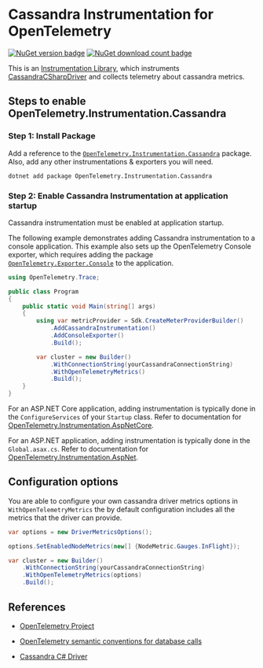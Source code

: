 # Cassandra Instrumentation for OpenTelemetry

[![NuGet version badge](https://img.shields.io/nuget/v/OpenTelemetry.Instrumentation.Cassandra)](https://www.nuget.org/packages/OpenTelemetry.Instrumentation.Cassandra)
[![NuGet download count badge](https://img.shields.io/nuget/dt/OpenTelemetry.Instrumentation.Cassandra)](https://www.nuget.org/packages/OpenTelemetry.Instrumentation.Cassandra)

This is an
[Instrumentation Library](https://github.com/open-telemetry/opentelemetry-specification/blob/main/specification/glossary.md#instrumentation-library),
which instruments [CassandraCSharpDriver](https://github.com/datastax/csharp-driver)
and collects telemetry about cassandra metrics.

## Steps to enable OpenTelemetry.Instrumentation.Cassandra

### Step 1: Install Package

Add a reference to the
[`OpenTelemetry.Instrumentation.Cassandra`](https://www.nuget.org/packages/OpenTelemetry.Instrumentation.Cassandra)
package. Also, add any other instrumentations & exporters you will need.

```shell
dotnet add package OpenTelemetry.Instrumentation.Cassandra
```

### Step 2: Enable Cassandra Instrumentation at application startup

Cassandra instrumentation must be enabled at application startup.

The following example demonstrates adding Cassandra instrumentation to a
console application. This example also sets up the OpenTelemetry Console
exporter, which requires adding the package
[`OpenTelemetry.Exporter.Console`](https://www.nuget.org/packages/OpenTelemetry.Exporter.Console)
to the application.

```csharp
using OpenTelemetry.Trace;

public class Program
{
    public static void Main(string[] args)
    {
        using var metricProvider = Sdk.CreateMeterProviderBuilder()
            .AddCassandraInstrumentation()
            .AddConsoleExporter()
            .Build();

        var cluster = new Builder()
            .WithConnectionString(yourCassandraConnectionString)
            .WithOpenTelemetryMetrics()
            .Build();
    }
}
```

For an ASP.NET Core application, adding instrumentation is typically done in
the `ConfigureServices` of your `Startup` class. Refer to documentation for
[OpenTelemetry.Instrumentation.AspNetCore](https://github.com/open-telemetry/opentelemetry-dotnet/blob/main/src/OpenTelemetry.Instrumentation.AspNetCore/README.md).

For an ASP.NET application, adding instrumentation is typically done in the
`Global.asax.cs`. Refer to documentation for [OpenTelemetry.Instrumentation.AspNet](../OpenTelemetry.Instrumentation.AspNet/README.md).

## Configuration options

You are able to configure your own cassandra driver metrics options in
`WithOpenTelemetryMetrics` the by default configuration includes all the metrics
 that the driver can provide.

```csharp
var options = new DriverMetricsOptions();

options.SetEnabledNodeMetrics(new[] {NodeMetric.Gauges.InFlight});

var cluster = new Builder()
    .WithConnectionString(yourCassandraConnectionString)
    .WithOpenTelemetryMetrics(options)
    .Build();
```

## References

* [OpenTelemetry Project](https://opentelemetry.io/)

* [OpenTelemetry semantic conventions for database calls](https://github.com/open-telemetry/opentelemetry-specification/blob/main/specification/trace/semantic_conventions/database.md)

* [Cassandra C# Driver](https://github.com/datastax/csharp-driver)
